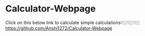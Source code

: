 # Calculator-Webpage
Click on this below link to calculate simple calculations👇🏼👇🏼👇🏼
https://github.com/Anshi1272/Calculator-Webpage